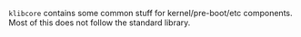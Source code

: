 `klibcore` contains some common stuff for kernel/pre-boot/etc components. Most
of this does not follow the standard library. 
